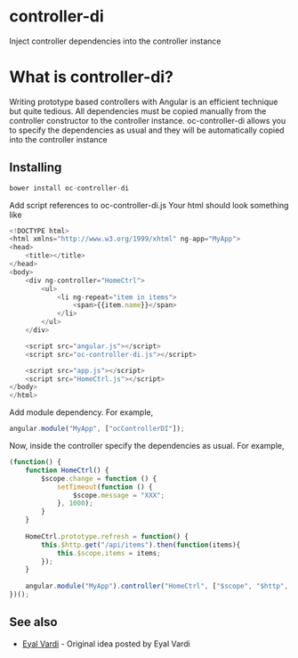 # controller-di
Inject controller dependencies into the controller instance

# What is controller-di?

Writing prototype based controllers with Angular is an efficient technique but quite tedious. 
All dependencies must be copied manually from the controller constructor to the controller instance. 
oc-controller-di allows you to specify the dependencies as usual and they will be automatically copied into the controller instance

## Installing

```javascript
bower install oc-controller-di
```

Add script references to oc-controller-di.js
Your html should look something like

```javascript
<!DOCTYPE html>
<html xmlns="http://www.w3.org/1999/xhtml" ng-app="MyApp">
<head>
    <title></title>
</head>
<body>
    <div ng-controller="HomeCtrl">
		<ul>
			<li ng-repeat="item in items">
				<span>{{item.name}}</span>
			</li>
		</ul>
    </div>

    <script src="angular.js"></script>
    <script src="oc-controller-di.js"></script>

    <script src="app.js"></script>
    <script src="HomeCtrl.js"></script>
</body>
</html>
```

Add module dependency. For example,

```javascript
angular.module("MyApp", ["ocControllerDI"]);
```

Now, inside the controller specify the dependencies as usual. For example,

```javascript
(function() {
	function HomeCtrl() {
		$scope.change = function () {
			setTimeout(function () {
				$scope.message = "XXX";
			}, 1000);
		}
	}
	
	HomeCtrl.prototype.refresh = function() {
		this.$http.get("/api/items").then(function(items){
			this.$scope.items = items;
		});
	}
	
	angular.module("MyApp").controller("HomeCtrl", ["$scope", "$http", HomeCtrl]);
})();
```

## See also
* [Eyal Vardi](https://eyalvardi.wordpress.com/2015/06/29/angularjs-tip-5-angularjs-arguments/#respond) - Original idea posted by Eyal Vardi